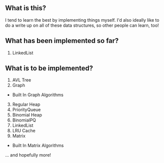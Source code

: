 ## What is this?

I tend to learn the best by implementing things myself. 
I'd also ideally like to do a write up on all of these data structures, so other people can learn, too!

## What has been implemented so far? 

1. LinkedList

## What is to be implemented?

1. AVL Tree
2. Graph
  - Built In Graph Algorithms
3. Regular Heap
4. PriorityQueue
5. Binomial Heap
6. BinomialPQ
7. LinkedList
8. LRU Cache
9. Matrix
  - Built In Matrix Algorithms

... and hopefully more!
